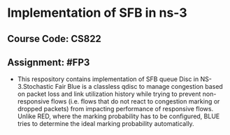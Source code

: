 # Implementation of SFB in ns-3
## Course Code: CS822
## Assignment: #FP3

* This respository contains implementation of SFB queue Disc in NS-3.Stochastic Fair Blue is a classless qdisc to manage congestion based on packet loss and link utilization history while trying to prevent non-responsive flows (i.e. flows that do not react to congestion marking or dropped packets) from impacting performance of responsive flows. Unlike RED, where the marking probability has to be configured, BLUE tries to determine the ideal marking probability automatically. 

